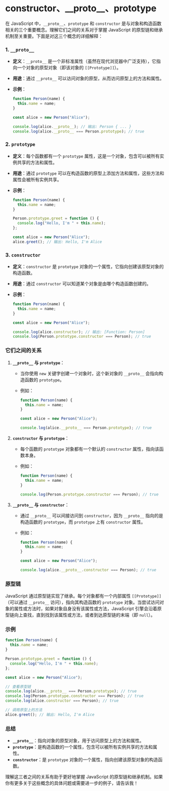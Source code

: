 # constructor、\_\_proto\_\_、prototype

在 JavaScript 中，`__proto__`、`prototype` 和 `constructor` 是与对象和构造函数相关的三个重要概念。理解它们之间的关系对于掌握 JavaScript 的原型链和继承机制至关重要。下面是对这三个概念的详细解释：

### 1. `__proto__`

- **定义**：`__proto__` 是一个非标准属性（虽然在现代浏览器中广泛支持），它指向一个对象的原型对象（即该对象的 `[[Prototype]]`）。
- **用途**：通过 `__proto__` 可以访问对象的原型，从而访问原型上的方法和属性。
- **示例**：

  ```javascript
  function Person(name) {
    this.name = name;
  }

  const alice = new Person("Alice");

  console.log(alice.__proto__); // 输出: Person { ... }
  console.log(alice.__proto__ === Person.prototype); // true
  ```

### 2. `prototype`

- **定义**：每个函数都有一个 `prototype` 属性，这是一个对象，包含可以被所有实例共享的方法和属性。
- **用途**：通过 `prototype` 可以在构造函数的原型上添加方法和属性，这些方法和属性会被所有实例共享。
- **示例**：

  ```javascript
  function Person(name) {
    this.name = name;
  }

  Person.prototype.greet = function () {
    console.log("Hello, I'm " + this.name);
  };

  const alice = new Person("Alice");
  alice.greet(); // 输出: Hello, I'm Alice
  ```

### 3. `constructor`

- **定义**：`constructor` 是 `prototype` 对象的一个属性，它指向创建该原型对象的构造函数。
- **用途**：通过 `constructor` 可以知道某个对象是由哪个构造函数创建的。
- **示例**：

  ```javascript
  function Person(name) {
    this.name = name;
  }

  const alice = new Person("Alice");

  console.log(alice.constructor); // 输出: [Function: Person]
  console.log(Person.prototype.constructor === Person); // true
  ```

### 它们之间的关系

1. **`__proto__` 与 `prototype`**：

   - 当你使用 `new` 关键字创建一个对象时，这个新对象的 `__proto__` 会指向构造函数的 `prototype`。
   - 例如：

     ```javascript
     function Person(name) {
       this.name = name;
     }

     const alice = new Person("Alice");

     console.log(alice.__proto__ === Person.prototype); // true
     ```

2. **`constructor` 与 `prototype`**：

   - 每个函数的 `prototype` 对象都有一个默认的 `constructor` 属性，指向该函数本身。
   - 例如：

     ```javascript
     function Person(name) {
       this.name = name;
     }

     console.log(Person.prototype.constructor === Person); // true
     ```

3. **`__proto__` 与 `constructor`**：

   - 通过 `__proto__` 可以间接访问到 `constructor`，因为 `__proto__` 指向的是构造函数的 `prototype`，而 `prototype` 上有 `constructor` 属性。
   - 例如：

     ```javascript
     function Person(name) {
       this.name = name;
     }

     const alice = new Person("Alice");

     console.log(alice.__proto__.constructor === Person); // true
     ```

### 原型链

JavaScript 通过原型链实现了继承。每个对象都有一个内部属性 `[[Prototype]]`（可以通过 `__proto__` 访问），指向其构造函数的 `prototype` 对象。当尝试访问对象的属性或方法时，如果对象自身没有该属性或方法，JavaScript 引擎会沿着原型链向上查找，直到找到该属性或方法，或者到达原型链的末端（即 `null`）。

### 示例

```javascript
function Person(name) {
  this.name = name;
}

Person.prototype.greet = function () {
  console.log("Hello, I'm " + this.name);
};

const alice = new Person("Alice");

// 查看原型链
console.log(alice.__proto__ === Person.prototype); // true
console.log(Person.prototype.constructor === Person); // true
console.log(alice.constructor === Person); // true

// 调用原型上的方法
alice.greet(); // 输出: Hello, I'm Alice
```

### 总结

- **`__proto__`**：指向对象的原型对象，用于访问原型上的方法和属性。
- **`prototype`**：是构造函数的一个属性，包含可以被所有实例共享的方法和属性。
- **`constructor`**：是 `prototype` 对象的一个属性，指向创建该原型对象的构造函数。

理解这三者之间的关系有助于更好地掌握 JavaScript 的原型链和继承机制。如果你有更多关于这些概念的具体问题或需要进一步的例子，请告诉我！
